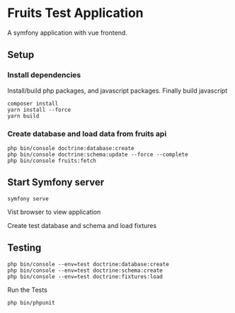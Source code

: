 # Fruits Test Application

A symfony application with vue frontend.

## Setup

### Install dependencies

Install/build php packages, and javascript packages. Finally build javascript

```
composer install
yarn install --force
yarn build
```

### Create database and load data from fruits api

```
php bin/console doctrine:database:create
php bin/console doctrine:schema:update --force --complete
php bin/console fruits:fetch
```

## Start Symfony server

```
symfony serve
```

Vist browser to view application

Create test database and schema and load fixtures

## Testing

```
php bin/console --env=test doctrine:database:create
php bin/console --env=test doctrine:schema:create
php bin/console --env=test doctrine:fixtures:load
```

Run the Tests

```
php bin/phpunit
```
